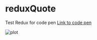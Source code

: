 # reduxQuote
Test Redux for code pen
 [Link to code pen](https://codepen.io/rkng/pen/NWvJOER)

 ![plot](r0king/React-n-Redux/assets/drummer.png)
